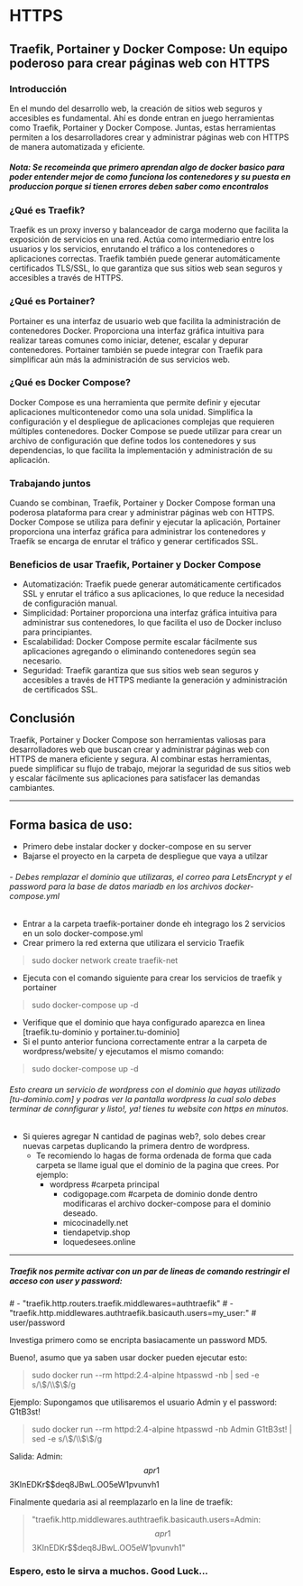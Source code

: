 # HTTPS

## Traefik, Portainer y Docker Compose: Un equipo poderoso para crear páginas web con HTTPS

### Introducción

En el mundo del desarrollo web, la creación de sitios web seguros y accesibles es fundamental. Ahí es donde entran en juego herramientas como Traefik, Portainer y Docker Compose. Juntas, estas herramientas permiten a los desarrolladores crear y administrar páginas web con HTTPS de manera automatizada y eficiente. 
##### Nota: Se recomeinda que primero aprendan algo de docker basico para poder entender mejor de como funciona los contenedores y su puesta en produccion porque si tienen errores deben saber como encontralos

### ¿Qué es Traefik?

Traefik es un proxy inverso y balanceador de carga moderno que facilita la exposición de servicios en una red. Actúa como intermediario entre los usuarios y los servicios, enrutando el tráfico a los contenedores o aplicaciones correctas. Traefik también puede generar automáticamente certificados TLS/SSL, lo que garantiza que sus sitios web sean seguros y accesibles a través de HTTPS.

### ¿Qué es Portainer?

Portainer es una interfaz de usuario web que facilita la administración de contenedores Docker. Proporciona una interfaz gráfica intuitiva para realizar tareas comunes como iniciar, detener, escalar y depurar contenedores. Portainer también se puede integrar con Traefik para simplificar aún más la administración de sus servicios web.

### ¿Qué es Docker Compose?

Docker Compose es una herramienta que permite definir y ejecutar aplicaciones multicontenedor como una sola unidad. Simplifica la configuración y el despliegue de aplicaciones complejas que requieren múltiples contenedores. Docker Compose se puede utilizar para crear un archivo de configuración que define todos los contenedores y sus dependencias, lo que facilita la implementación y administración de su aplicación.

### Trabajando juntos

Cuando se combinan, Traefik, Portainer y Docker Compose forman una poderosa plataforma para crear y administrar páginas web con HTTPS. Docker Compose se utiliza para definir y ejecutar la aplicación, Portainer proporciona una interfaz gráfica para administrar los contenedores y Traefik se encarga de enrutar el tráfico y generar certificados SSL.

### Beneficios de usar Traefik, Portainer y Docker Compose

- Automatización: Traefik puede generar automáticamente certificados SSL y enrutar el tráfico a sus aplicaciones, 
lo que reduce la necesidad de configuración manual.
- Simplicidad: Portainer proporciona una interfaz gráfica intuitiva para administrar sus contenedores, lo que 
facilita el uso de Docker incluso para principiantes.
- Escalabilidad: Docker Compose permite escalar fácilmente sus aplicaciones agregando o eliminando contenedores 
según sea necesario.
- Seguridad: Traefik garantiza que sus sitios web sean seguros y accesibles a través de HTTPS mediante la generación
y administración de certificados SSL.

## Conclusión

Traefik, Portainer y Docker Compose son herramientas valiosas para desarrolladores web que buscan crear y administrar páginas web con HTTPS de manera eficiente y segura. Al combinar estas herramientas, puede simplificar su flujo de trabajo, mejorar la seguridad de sus sitios web y escalar fácilmente sus aplicaciones para satisfacer las demandas cambiantes.


---

## Forma basica de uso:

- Primero debe instalar docker y docker-compose en su server
- Bajarse el proyecto en la carpeta de despliegue que vaya a utilzar
###### - Debes remplazar el dominio que utilizaras, el correo para LetsEncrypt y el password para la base de datos mariadb en los archivos docker-compose.yml
- Entrar a la carpeta traefik-portainer donde eh integrago los 2 servicios en un solo docker-compose.yml
- Crear primero la red externa que utilizara el servicio Traefik
>   sudo docker network create traefik-net
- Ejecuta con el comando siguiente para crear los servicios de traefik y portainer
>   sudo docker-compose up -d
- Verifique que el dominio que haya configurado aparezca en linea [traefik.tu-dominio y portainer.tu-dominio]
- Si el punto anterior funciona correctamente entrar a la carpeta de wordpress/website/ y ejecutamos el mismo comando:
>  sudo docker-compose up -d
  ###### Esto creara un servicio de wordpress con el dominio que hayas utilizado [tu-dominio.com] y podras ver la pantalla wordpress la cual solo debes terminar de connfigurar y listo!, ya! tienes tu website con https en minutos.
- Si quieres agregar N cantidad de paginas web?, solo debes crear nuevas carpetas duplicando la primera dentro de wordpress.
  	- Te recomiendo lo hagas de forma ordenada de forma que cada carpeta se llame igual que el dominio de la
  	  pagina que crees. Por ejemplo:
  	  	* wordpress              #carpeta principal
  	  	  	- codigopage.com        #carpeta de dominio donde dentro modificaras el archivo docker-compose para el dominio deseado.
  	  	  	- micocinadelly.net
  	  	  	- tiendapetvip.shop
  	  	  	- loquedesees.online
   	



---

##### Traefik nos permite activar con un par de lineas de comando restringir el acceso con user y password:

\# - "traefik.http.routers.traefik.middlewares=authtraefik"
\# - "traefik.http.middlewares.authtraefik.basicauth.users=my_user:<encripted>" # user/password

Investiga primero como se encripta basiacamente un password MD5.

Bueno!, asumo que ya saben usar docker pueden ejecutar esto:
> sudo docker run --rm httpd:2.4-alpine htpasswd -nb <user> <password> | sed -e s/\\$/\\$\\$/g

Ejemplo: Supongamos que utilisaremos el usuario Admin y el password: G1tB3st!
> sudo docker run --rm httpd:2.4-alpine htpasswd -nb Admin G1tB3st! | sed -e s/\\$/\\$\\$/g

Salida: Admin:$$apr1$$3KInEDKr$$deq8JBwL.OO5eW1pvunvh1

Finalmente quedaria asi al reemplazarlo en la line de traefik:
>   "traefik.http.middlewares.authtraefik.basicauth.users=Admin:$$apr1$$3KInEDKr$$deq8JBwL.OO5eW1pvunvh1"


### Espero, esto le sirva a muchos. Good Luck...
